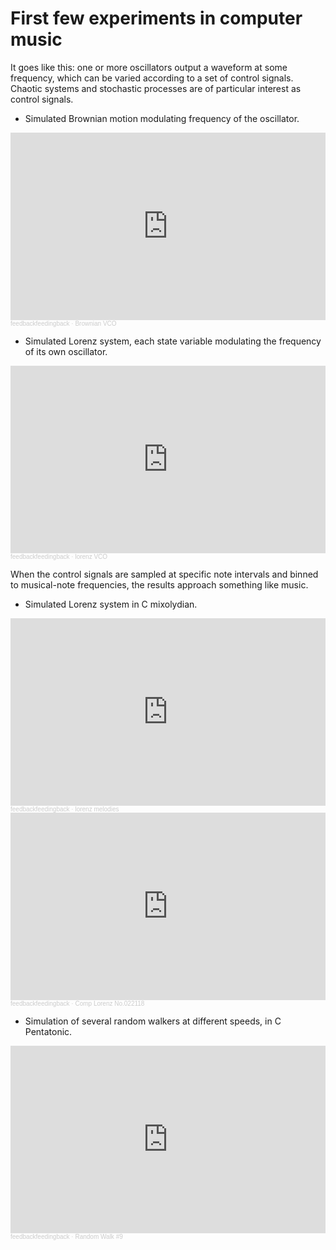 # First few experiments in computer music

It goes like this: one or more oscillators output a waveform at some frequency, which can be varied according to a set of control signals.
Chaotic systems and stochastic processes are of particular interest as control signals. 

* Simulated Brownian motion modulating frequency of the oscillator.
<iframe width="100%" height="300" scrolling="no" frameborder="no" allow="autoplay" src="https://w.soundcloud.com/player/?url=https%3A//api.soundcloud.com/tracks/385853777&color=%23ff5500&auto_play=false&hide_related=false&show_comments=true&show_user=true&show_reposts=false&show_teaser=true&visual=true"></iframe><div style="font-size: 10px; color: #cccccc;line-break: anywhere;word-break: normal;overflow: hidden;white-space: nowrap;text-overflow: ellipsis; font-family: Interstate,Lucida Grande,Lucida Sans Unicode,Lucida Sans,Garuda,Verdana,Tahoma,sans-serif;font-weight: 100;"><a href="https://soundcloud.com/feedbackfeedingback" title="feedbackfeedingback" target="_blank" style="color: #cccccc; text-decoration: none;">feedbackfeedingback</a> · <a href="https://soundcloud.com/feedbackfeedingback/brownian-vco" title="Brownian VCO" target="_blank" style="color: #cccccc; text-decoration: none;">Brownian VCO</a></div>

* Simulated Lorenz system, each state variable modulating the frequency of its own oscillator.
<!-- lorenz VCO -->
<iframe width="100%" height="300" scrolling="no" frameborder="no" allow="autoplay" src="https://w.soundcloud.com/player/?url=https%3A//api.soundcloud.com/tracks/385851026&color=%23ff5500&auto_play=false&hide_related=false&show_comments=true&show_user=true&show_reposts=false&show_teaser=true&visual=true"></iframe><div style="font-size: 10px; color: #cccccc;line-break: anywhere;word-break: normal;overflow: hidden;white-space: nowrap;text-overflow: ellipsis; font-family: Interstate,Lucida Grande,Lucida Sans Unicode,Lucida Sans,Garuda,Verdana,Tahoma,sans-serif;font-weight: 100;"><a href="https://soundcloud.com/feedbackfeedingback" title="feedbackfeedingback" target="_blank" style="color: #cccccc; text-decoration: none;">feedbackfeedingback</a> · <a href="https://soundcloud.com/feedbackfeedingback/lorenz-vco" title="lorenz VCO" target="_blank" style="color: #cccccc; text-decoration: none;">lorenz VCO</a></div>


When the control signals are sampled at specific note intervals and binned to musical-note frequencies,
the results approach something like music.

* Simulated Lorenz system in C mixolydian.

<iframe width="100%" height="300" scrolling="no" frameborder="no" allow="autoplay" src="https://w.soundcloud.com/player/?url=https%3A//api.soundcloud.com/tracks/385852793&color=%23ff5500&auto_play=false&hide_related=false&show_comments=true&show_user=true&show_reposts=false&show_teaser=true&visual=true"></iframe><div style="font-size: 10px; color: #cccccc;line-break: anywhere;word-break: normal;overflow: hidden;white-space: nowrap;text-overflow: ellipsis; font-family: Interstate,Lucida Grande,Lucida Sans Unicode,Lucida Sans,Garuda,Verdana,Tahoma,sans-serif;font-weight: 100;"><a href="https://soundcloud.com/feedbackfeedingback" title="feedbackfeedingback" target="_blank" style="color: #cccccc; text-decoration: none;">feedbackfeedingback</a> · <a href="https://soundcloud.com/feedbackfeedingback/lorenz-mixolydian" title="lorenz melodies" target="_blank" style="color: #cccccc; text-decoration: none;">lorenz melodies</a></div>


<iframe width="100%" height="300" scrolling="no" frameborder="no" allow="autoplay" src="https://w.soundcloud.com/player/?url=https%3A//api.soundcloud.com/tracks/422284512&color=%23ff5500&auto_play=false&hide_related=false&show_comments=true&show_user=true&show_reposts=false&show_teaser=true&visual=true"></iframe><div style="font-size: 10px; color: #cccccc;line-break: anywhere;word-break: normal;overflow: hidden;white-space: nowrap;text-overflow: ellipsis; font-family: Interstate,Lucida Grande,Lucida Sans Unicode,Lucida Sans,Garuda,Verdana,Tahoma,sans-serif;font-weight: 100;"><a href="https://soundcloud.com/feedbackfeedingback" title="feedbackfeedingback" target="_blank" style="color: #cccccc; text-decoration: none;">feedbackfeedingback</a> · <a href="https://soundcloud.com/feedbackfeedingback/comp-lorenz-no022118" title="Comp Lorenz No.022118" target="_blank" style="color: #cccccc; text-decoration: none;">Comp Lorenz No.022118</a></div>


* Simulation of several random walkers at different speeds, in C Pentatonic.
<iframe width="100%" height="300" scrolling="no" frameborder="no" allow="autoplay" src="https://w.soundcloud.com/player/?url=https%3A//api.soundcloud.com/tracks/425941197&color=%23ff5500&auto_play=false&hide_related=false&show_comments=true&show_user=true&show_reposts=false&show_teaser=true&visual=true"></iframe><div style="font-size: 10px; color: #cccccc;line-break: anywhere;word-break: normal;overflow: hidden;white-space: nowrap;text-overflow: ellipsis; font-family: Interstate,Lucida Grande,Lucida Sans Unicode,Lucida Sans,Garuda,Verdana,Tahoma,sans-serif;font-weight: 100;"><a href="https://soundcloud.com/feedbackfeedingback" title="feedbackfeedingback" target="_blank" style="color: #cccccc; text-decoration: none;">feedbackfeedingback</a> · <a href="https://soundcloud.com/feedbackfeedingback/random-walk-9" title="Random Walk #9" target="_blank" style="color: #cccccc; text-decoration: none;">Random Walk #9</a></div>

